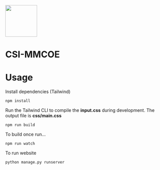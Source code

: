 <img src = "https://github.com/atharvabhide/CSI-MMCOE/blob/main/static/images/CSI_logo.png" height="100" width="100"></img>
# CSI-MMCOE


# Usage

Install dependencies (Tailwind)

```
npm install
```

Run the Tailwind CLI to compile the **input.css** during development. The output file is **css/main.css**

```
npm run build
```

To build once run...

```
npm run watch
```

To run website

```
python manage.py runserver
```
